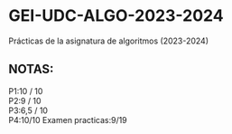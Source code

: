 # GEI-UDC-ALGO-2023-2024
Prácticas de la asignatura de algoritmos (2023-2024)
## **NOTAS:**
P1:10 / 10  
P2:9 / 10  
P3:6,5 / 10  
P4:10/10
Examen practicas:9/19
